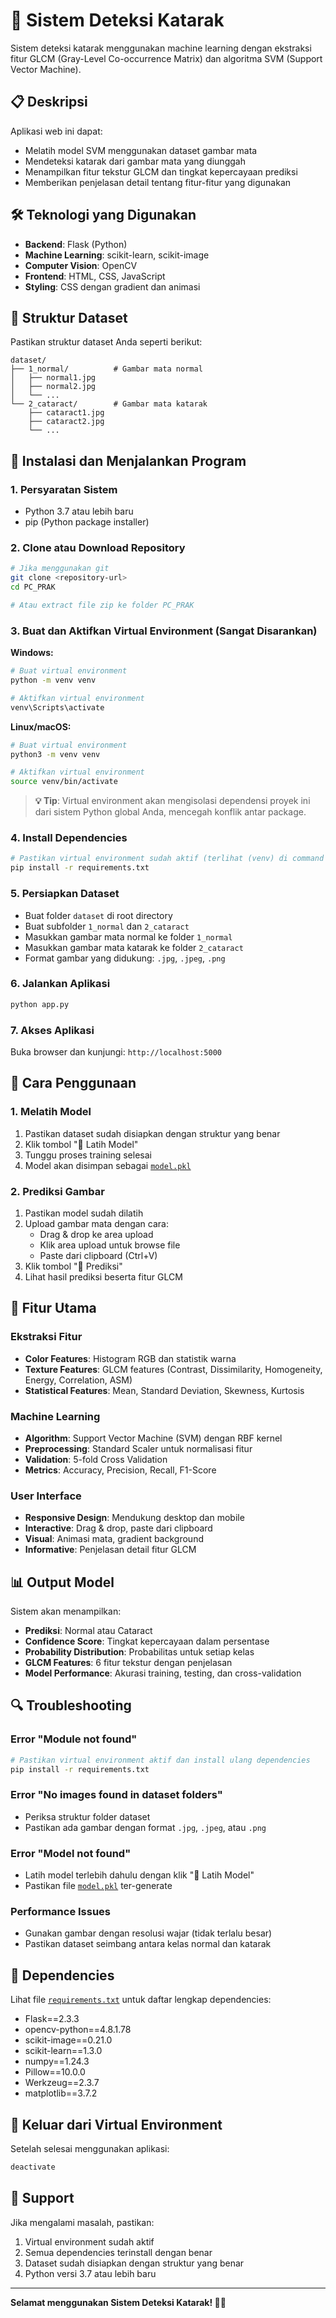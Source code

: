 # 🔬 Sistem Deteksi Katarak

Sistem deteksi katarak menggunakan machine learning dengan ekstraksi fitur GLCM (Gray-Level Co-occurrence Matrix) dan algoritma SVM (Support Vector Machine).

## 📋 Deskripsi

Aplikasi web ini dapat:
- Melatih model SVM menggunakan dataset gambar mata
- Mendeteksi katarak dari gambar mata yang diunggah
- Menampilkan fitur tekstur GLCM dan tingkat kepercayaan prediksi
- Memberikan penjelasan detail tentang fitur-fitur yang digunakan

## 🛠️ Teknologi yang Digunakan

- **Backend**: Flask (Python)
- **Machine Learning**: scikit-learn, scikit-image
- **Computer Vision**: OpenCV
- **Frontend**: HTML, CSS, JavaScript
- **Styling**: CSS dengan gradient dan animasi

## 📁 Struktur Dataset

Pastikan struktur dataset Anda seperti berikut:
```
dataset/
├── 1_normal/          # Gambar mata normal
│   ├── normal1.jpg
│   ├── normal2.jpg
│   └── ...
└── 2_cataract/        # Gambar mata katarak
    ├── cataract1.jpg
    ├── cataract2.jpg
    └── ...
```

## 🚀 Instalasi dan Menjalankan Program

### 1. Persyaratan Sistem
- Python 3.7 atau lebih baru
- pip (Python package installer)

### 2. Clone atau Download Repository
```bash
# Jika menggunakan git
git clone <repository-url>
cd PC_PRAK

# Atau extract file zip ke folder PC_PRAK
```

### 3. Buat dan Aktifkan Virtual Environment (Sangat Disarankan)

**Windows:**
```bash
# Buat virtual environment
python -m venv venv

# Aktifkan virtual environment
venv\Scripts\activate
```

**Linux/macOS:**
```bash
# Buat virtual environment
python3 -m venv venv

# Aktifkan virtual environment
source venv/bin/activate
```

> **💡 Tip**: Virtual environment akan mengisolasi dependensi proyek ini dari sistem Python global Anda, mencegah konflik antar package.

### 4. Install Dependencies
```bash
# Pastikan virtual environment sudah aktif (terlihat (venv) di command prompt)
pip install -r requirements.txt
```

### 5. Persiapkan Dataset
- Buat folder `dataset` di root directory
- Buat subfolder `1_normal` dan `2_cataract`
- Masukkan gambar mata normal ke folder `1_normal`
- Masukkan gambar mata katarak ke folder `2_cataract`
- Format gambar yang didukung: `.jpg`, `.jpeg`, `.png`

### 6. Jalankan Aplikasi
```bash
python app.py
```

### 7. Akses Aplikasi
Buka browser dan kunjungi: `http://localhost:5000`

## 📖 Cara Penggunaan

### 1. Melatih Model
1. Pastikan dataset sudah disiapkan dengan struktur yang benar
2. Klik tombol "🚀 Latih Model"
3. Tunggu proses training selesai
4. Model akan disimpan sebagai [`model.pkl`](model.pkl)

### 2. Prediksi Gambar
1. Pastikan model sudah dilatih
2. Upload gambar mata dengan cara:
   - Drag & drop ke area upload
   - Klik area upload untuk browse file
   - Paste dari clipboard (Ctrl+V)
3. Klik tombol "🔮 Prediksi"
4. Lihat hasil prediksi beserta fitur GLCM

## 🔧 Fitur Utama

### Ekstraksi Fitur
- **Color Features**: Histogram RGB dan statistik warna
- **Texture Features**: GLCM features (Contrast, Dissimilarity, Homogeneity, Energy, Correlation, ASM)
- **Statistical Features**: Mean, Standard Deviation, Skewness, Kurtosis

### Machine Learning
- **Algorithm**: Support Vector Machine (SVM) dengan RBF kernel
- **Preprocessing**: Standard Scaler untuk normalisasi fitur
- **Validation**: 5-fold Cross Validation
- **Metrics**: Accuracy, Precision, Recall, F1-Score

### User Interface
- **Responsive Design**: Mendukung desktop dan mobile
- **Interactive**: Drag & drop, paste dari clipboard
- **Visual**: Animasi mata, gradient background
- **Informative**: Penjelasan detail fitur GLCM

## 📊 Output Model

Sistem akan menampilkan:
- **Prediksi**: Normal atau Cataract
- **Confidence Score**: Tingkat kepercayaan dalam persentase
- **Probability Distribution**: Probabilitas untuk setiap kelas
- **GLCM Features**: 6 fitur tekstur dengan penjelasan
- **Model Performance**: Akurasi training, testing, dan cross-validation

## 🔍 Troubleshooting

### Error "Module not found"
```bash
# Pastikan virtual environment aktif dan install ulang dependencies
pip install -r requirements.txt
```

### Error "No images found in dataset folders"
- Periksa struktur folder dataset
- Pastikan ada gambar dengan format `.jpg`, `.jpeg`, atau `.png`

### Error "Model not found"
- Latih model terlebih dahulu dengan klik "🚀 Latih Model"
- Pastikan file [`model.pkl`](model.pkl) ter-generate

### Performance Issues
- Gunakan gambar dengan resolusi wajar (tidak terlalu besar)
- Pastikan dataset seimbang antara kelas normal dan katarak

## 📝 Dependencies

Lihat file [`requirements.txt`](requirements.txt) untuk daftar lengkap dependencies:
- Flask==2.3.3
- opencv-python==4.8.1.78
- scikit-image==0.21.0
- scikit-learn==1.3.0
- numpy==1.24.3
- Pillow==10.0.0
- Werkzeug==2.3.7
- matplotlib==3.7.2

## 🚪 Keluar dari Virtual Environment

Setelah selesai menggunakan aplikasi:
```bash
deactivate
```

## 📧 Support

Jika mengalami masalah, pastikan:
1. Virtual environment sudah aktif
2. Semua dependencies terinstall dengan benar
3. Dataset sudah disiapkan dengan struktur yang benar
4. Python versi 3.7 atau lebih baru

---

**Selamat menggunakan Sistem Deteksi Katarak! 🔬✨**
